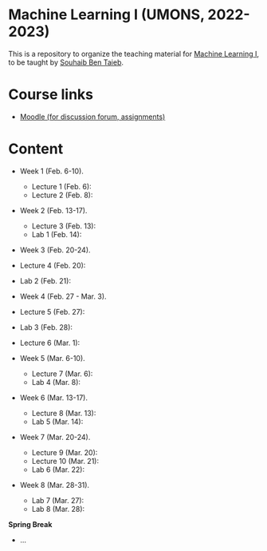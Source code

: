 # Machine Learning I (UMONS, 2022-2023)

This is a repository to organize the teaching material for [Machine Learning I](https://applications.umons.ac.be/web/en/pde/2022-2023/aa/S-INFO-256.htm), to be taught by [Souhaib Ben Taieb](http://www.souhaib-bentaieb.com).

# Course links

- [Moodle (for discussion forum, assignments)](https://moodle.umons.ac.be/course/view.php?id=2785)

# Content

- Week 1 (Feb. 6-10). 
  - Lecture 1 (Feb. 6):
  - Lecture 2 (Feb. 8): 

- Week 2 (Feb. 13-17). 
  - Lecture 3 (Feb. 13): 
  - Lab 1 (Feb. 14): 
  
- Week 3 (Feb. 20-24). 
 - Lecture 4 (Feb. 20): 
 - Lab 2 (Feb. 21): 
  
- Week 4 (Feb. 27 - Mar. 3). 
 - Lecture 5 (Feb. 27): 
 - Lab 3 (Feb. 28): 
 - Lecture 6 (Mar. 1): 

- Week 5 (Mar. 6-10). 
  - Lecture 7 (Mar. 6): 
  - Lab 4 (Mar. 8): 

- Week 6 (Mar. 13-17). 
  - Lecture 8 (Mar. 13): 
  - Lab 5 (Mar. 14): 

- Week 7 (Mar. 20-24). 
  - Lecture 9 (Mar. 20): 
  - Lecture 10 (Mar. 21): 
  - Lab 6 (Mar. 22): 

- Week 8 (Mar. 28-31). 
  - Lab 7 (Mar. 27): 
  - Lab 8 (Mar. 28): 


**Spring Break**


- ...

